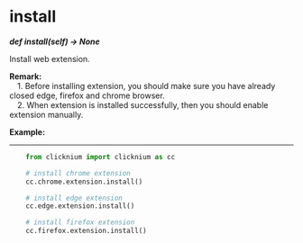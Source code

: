 # install

***def install(self) -> None*** 

Install web extension.

**Remark:**  
    &emsp;1. Before installing extension, you should make sure you have already closed edge, firefox and chrome browser.  
    &emsp;2. When extension is installed successfully, then you should enable extension manually.  

**Example:**
***
```python
    from clicknium import clicknium as cc

    # install chrome extension
    cc.chrome.extension.install()

    # install edge extension
    cc.edge.extension.install()

    # install firefox extension
    cc.firefox.extension.install()
```